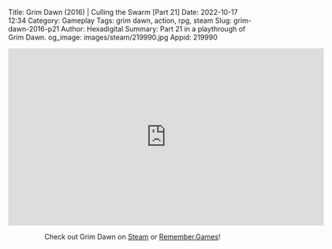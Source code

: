 Title: Grim Dawn (2016) | Culling the Swarm [Part 21]
Date: 2022-10-17 12:34
Category: Gameplay
Tags: grim dawn, action, rpg, steam
Slug: grim-dawn-2016-p21
Author: Hexadigital
Summary: Part 21 in a playthrough of Grim Dawn.
og_image: images/steam/219990.jpg
Appid: 219990

<center><iframe src="https://www.youtube.com/embed/MeUaJX3S-_8?feature=oembed" allow="accelerometer; autoplay; encrypted-media; gyroscope; picture-in-picture" width="640" height="360" frameborder="0"></iframe>

Check out Grim Dawn on [Steam](https://store.steampowered.com/app/219990/?curator_clanid=34633900) or [Remember.Games](https://remember.games/game/178/)!</center>